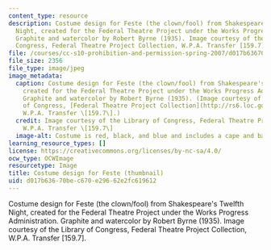 ```yaml
---
content_type: resource
description: Costume design for Feste (the clown/fool) from Shakespeare's Twelfth
  Night, created for the Federal Theatre Project under the Works Progress Administration.
  Graphite and watercolor by Robert Byrne (1935). Image courtesy of the Library of
  Congress, Federal Theatre Project Collection, W.P.A. Transfer [159.7].
file: /courses/cc-s10-prohibition-and-permission-spring-2007/d017b63670bec670e29662e2fc619612_cc-s10s07-th.jpg
file_size: 2356
file_type: image/jpeg
image_metadata:
  caption: Costume design for Feste (the clown/fool) from Shakespeare's _Twelfth Night_,
    created for the Federal Theatre Project under the Works Progress Administration.
    Graphite and watercolor by Robert Byrne (1935). (Image courtesy of the Library
    of Congress, [Federal Theatre Project Collection](http://rs6.loc.gov/ammem/fedtp/fthome.html),
    W.P.A. Transfer \[159.7\].)
  credit: Image courtesy of the Library of Congress, Federal Theatre Project Collection,
    W.P.A. Transfer \[159.7\]
  image-alt: Costume is red, black, and blue and includes a cape and baton.
learning_resource_types: []
license: https://creativecommons.org/licenses/by-nc-sa/4.0/
ocw_type: OCWImage
resourcetype: Image
title: Costume design for Feste (thumbnail)
uid: d017b636-70be-c670-e296-62e2fc619612
---
```

Costume design for Feste (the clown/fool) from Shakespeare's Twelfth Night, created for the Federal Theatre Project under the Works Progress Administration. Graphite and watercolor by Robert Byrne (1935). Image courtesy of the Library of Congress, Federal Theatre Project Collection, W.P.A. Transfer [159.7].